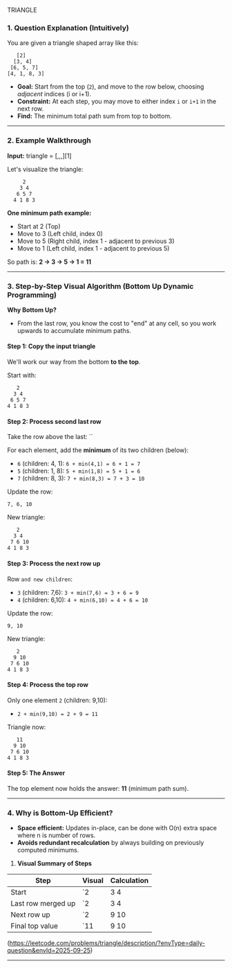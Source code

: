 TRIANGLE

### 1. **Question Explanation (Intuitively)**

You are given a triangle shaped array like this:

```
   [2]
  [3, 4]
 [6, 5, 7]
[4, 1, 8, 3]
```

- **Goal:** Start from the top (`2`), and move to the row below, choosing *adjacent* indices (i or i+1). 
- **Constraint:** At each step, you may move to either index `i` or `i+1` in the next row.
- **Find:** The minimum total path sum from top to bottom.

***

### 2. **Example Walkthrough**

**Input:** triangle = [,,,][1]

Let's visualize the triangle:

```
     2
    3 4
   6 5 7
  4 1 8 3
```

**One minimum path example:**

- Start at 2 (Top)
- Move to 3 (Left child, index 0)
- Move to 5 (Right child, index 1 - adjacent to previous 3)
- Move to 1 (Left child, index 1 - adjacent to previous 5)

So path is: **2 → 3 → 5 → 1 = 11**

***

### 3. **Step-by-Step Visual Algorithm (Bottom Up Dynamic Programming)**

**Why Bottom Up?**  
- From the last row, you know the cost to "end" at any cell, so you work upwards to accumulate minimum paths.

#### **Step 1: Copy the input triangle**

We'll work our way from the bottom **to the top**.

Start with:
```
   2
  3 4
 6 5 7
4 1 8 3
```

#### **Step 2: Process second last row**

Take the row above the last: ``

For each element, add the **minimum** of its two children (below):

- `6` (children: 4, 1):  `6 + min(4,1) = 6 + 1 = 7`
- `5` (children: 1, 8):  `5 + min(1,8) = 5 + 1 = 6`
- `7` (children: 8, 3):  `7 + min(8,3) = 7 + 3 = 10`

Update the row:
```
7, 6, 10
```

New triangle:
```
   2
  3 4
 7 6 10
4 1 8 3
```

#### **Step 3: Process the next row up**

Row `` and new children ``:

- `3` (children: 7,6):  `3 + min(7,6) = 3 + 6 = 9`
- `4` (children: 6,10): `4 + min(6,10) = 4 + 6 = 10`

Update the row:
```
9, 10
```

New triangle:
```
   2
  9 10
 7 6 10
4 1 8 3
```

#### **Step 4: Process the top row**

Only one element `2` (children: 9,10):

- `2 + min(9,10) = 2 + 9 = 11`

Triangle now:
```
   11
  9 10
 7 6 10
4 1 8 3
```

#### **Step 5: The Answer**

The top element now holds the answer: **11** (minimum path sum).

***

### 4. **Why is Bottom-Up Efficient?**

- **Space efficient:** Updates in-place, can be done with O(n) extra space where n is number of rows.
- **Avoids redundant recalculation** by always building on previously computed minimums.



 1. **Visual Summary of Steps**

| Step                    | Visual                       | Calculation         |
|-------------------------|------------------------------|---------------------|
| Start                   | `2 | 3 4 | 6 5 7 | 4 1 8 3`  | Initial triangle    |
| Last row merged up      | `2 | 3 4 | 7 6 10 | 4 1 8 3` | Bottom up           |
| Next row up             | `2 | 9 10 | 7 6 10 | 4 1 8 3`| Keep merging        |
| Final top value         | `11 | 9 10 | 7 6 10 | 4 1 8 3`| Minimum path is 11  |


(https://leetcode.com/problems/triangle/description/?envType=daily-question&envId=2025-09-25)

---------------------------------------------------------------------------------------------------------------------------------------------------

